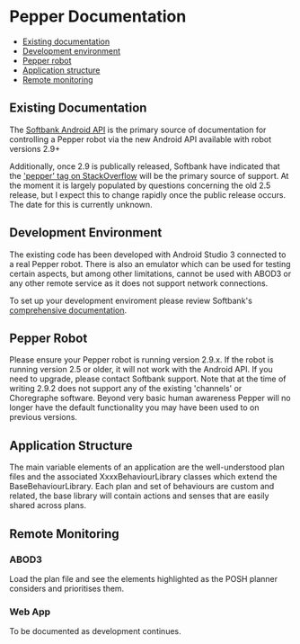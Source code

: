 # Pepper Documentation

* [Existing documentation](#existing-documentation)
* [Development environment](#development-environment)
* [Pepper robot](#pepper-robot)
* [Application structure](#application-structure)
* [Remote monitoring](#remote-monitoring)


## Existing Documentation
The [Softbank Android API](https://qisdk.softbankrobotics.com/sdk/doc/pepper-sdk/index.html) is the primary source of documentation for controlling a Pepper robot via the new Android API available with robot versions 2.9+

Additionally, once 2.9 is publically released, Softbank have indicated that the ['pepper' tag on StackOverflow](https://stackoverflow.com/questions/tagged/pepper) will be the primary source of support. At the moment it is largely populated by questions concerning the old 2.5 release, but I expect this to change rapidly once the public release occurs. The date for this is currently unknown.

## Development Environment
The existing code has been developed with Android Studio 3 connected to a real Pepper robot. There is also an emulator which can be used for testing certain aspects, but among other limitations, cannot be used with ABOD3 or any other remote service as it does not support network connections.

To set up your development enviroment please review Softbank's [comprehensive documentation](https://qisdk.softbankrobotics.com/sdk/doc/pepper-sdk/ch1_gettingstarted/installation.html#installation).

## Pepper Robot
Please ensure your Pepper robot is running version 2.9.x. If the robot is running version 2.5 or older, it will not work with the Android API. If you need to upgrade, please contact Softbank support. Note that at the time of writing 2.9.2 does not support any of the existing 'channels' or Choregraphe software. Beyond very basic human awareness Pepper will no longer have the default functionality you may have been used to on previous versions.

## Application Structure
The main variable elements of an application are the well-understood plan files and the associated XxxxBehaviourLibrary classes which extend the BaseBehaviourLibrary. Each plan and set of behaviours are custom and related, the base library will contain actions and senses that are easily shared across plans.

## Remote Monitoring
### ABOD3
Load the plan file and see the elements highlighted as the POSH planner considers and prioritises them.

### Web App
To be documented as development continues.
